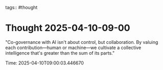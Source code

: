 tags:: #thought

# Thought 2025-04-10-09-00

"Co-governance with AI isn't about control, but collaboration. By valuing each contribution—human or machine—we cultivate a collective intelligence that's greater than the sum of its parts."

Time: 2025-04-10T09:00:03.446670
